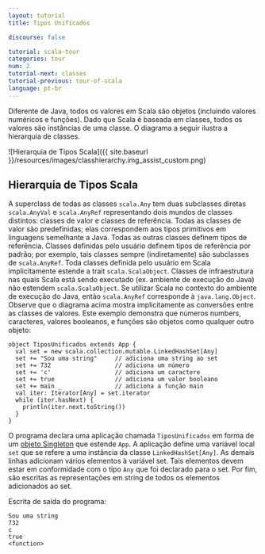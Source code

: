 ```yaml
---
layout: tutorial
title: Tipos Unificados

discourse: false

tutorial: scala-tour
categories: tour
num: 2
tutorial-next: classes
tutorial-previous: tour-of-scala
language: pt-br
---
```


Diferente de Java, todos os valores em Scala são objetos (incluindo valores numéricos e funções). Dado que Scala é baseada em classes, todos os valores são instâncias de uma classe. O diagrama a seguir ilustra a hierarquia de classes.

![Hierarquia de Tipos Scala]({{ site.baseurl }}/resources/images/classhierarchy.img_assist_custom.png)

## Hierarquia de Tipos Scala ##

A superclass de todas as classes `scala.Any` tem duas subclasses diretas `scala.AnyVal` e `scala.AnyRef` representando dois mundos de classes distintos: classes de valor e classes de referência. Todas as classes de valor são predefinidas; elas correspondem aos tipos primitivos em linguagens semelhante a Java. Todas as outras classes definem tipos de referência. Classes definidas pelo usuário definem tipos de referência por padrão; por exemplo, tais classes sempre (indiretamente) são subclasses de `scala.AnyRef`. Toda classes definida pelo usuário em Scala implicitamente estende a trait `scala.ScalaObject`. Classes de infraestrutura nas quais Scala está sendo executado (ex. ambiente de execução do Java) não estendem `scala.ScalaObject`. Se utilizar Scala no contexto do ambiente de execução do Java, então `scala.AnyRef` corresponde à `java.lang.Object`.
Observe que o diagrama acima mostra implicitamente as conversões entre as classes de valores.
Este exemplo demonstra que números numbers, caracteres, valores booleanos, e funções são objetos como qualquer outro objeto:
 
```tut
object TiposUnificados extends App {
  val set = new scala.collection.mutable.LinkedHashSet[Any]
  set += "Sou uma string"     // adiciona uma string ao set
  set += 732                  // adiciona um número
  set += 'c'                  // adiciona um caractere
  set += true                 // adiciona um valor booleano
  set += main _               // adiciona a função main
  val iter: Iterator[Any] = set.iterator
  while (iter.hasNext) {
    println(iter.next.toString())
  }
}
```

O programa declara uma aplicação chamada `TiposUnificados` em forma de um [objeto Singleton](singleton-objects.html) que estende `App`. A aplicação define uma variável local `set` que se refere a uma instância da classe `LinkedHashSet[Any]`. As demais linhas adicionam vários elementos à variável set. Tais elementos devem estar em conformidade com o tipo `Any` que foi declarado para o set. Por fim, são escritas as representações em string de todos os elementos adicionados ao set.


Escrita de saída do programa:
```
Sou uma string
732
c
true
<function>
```
